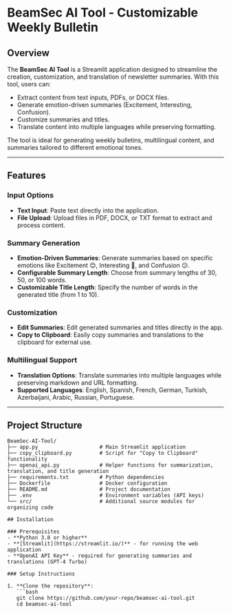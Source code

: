 # BeamSec AI Tool - Customizable Weekly Bulletin

## Overview

The **BeamSec AI Tool** is a Streamlit application designed to streamline the creation, customization, and translation of newsletter summaries. With this tool, users can:

- Extract content from text inputs, PDFs, or DOCX files.
- Generate emotion-driven summaries (Excitement, Interesting, Confusion).
- Customize summaries and titles.
- Translate content into multiple languages while preserving formatting.

The tool is ideal for generating weekly bulletins, multilingual content, and summaries tailored to different emotional tones.

---

## Features

### Input Options
- **Text Input**: Paste text directly into the application.
- **File Upload**: Upload files in PDF, DOCX, or TXT format to extract and process content.

### Summary Generation
- **Emotion-Driven Summaries**: Generate summaries based on specific emotions like Excitement 😊, Interesting 🤔, and Confusion 😕.
- **Configurable Summary Length**: Choose from summary lengths of 30, 50, or 100 words.
- **Customizable Title Length**: Specify the number of words in the generated title (from 1 to 10).

### Customization
- **Edit Summaries**: Edit generated summaries and titles directly in the app.
- **Copy to Clipboard**: Easily copy summaries and translations to the clipboard for external use.

### Multilingual Support
- **Translation Options**: Translate summaries into multiple languages while preserving markdown and URL formatting.
- **Supported Languages**: English, Spanish, French, German, Turkish, Azerbaijani, Arabic, Russian, Portuguese.

---
## Project Structure

```plaintext
BeamSec-AI-Tool/
├── app.py                    # Main Streamlit application
├── copy_clipboard.py         # Script for "Copy to Clipboard" functionality
├── openai_api.py             # Helper functions for summarization, translation, and title generation
├── requirements.txt          # Python dependencies
├── Dockerfile                # Docker configuration
├── README.md                 # Project documentation
├── .env                      # Environment variables (API keys)
└── src/                      # Additional source modules for organizing code

## Installation

### Prerequisites
- **Python 3.8 or higher**
- **[Streamlit](https://streamlit.io/)** - for running the web application
- **OpenAI API Key** - required for generating summaries and translations (GPT-4 Turbo)

### Setup Instructions

1. **Clone the repository**:
   ```bash
   git clone https://github.com/your-repo/beamsec-ai-tool.git
   cd beamsec-ai-tool

